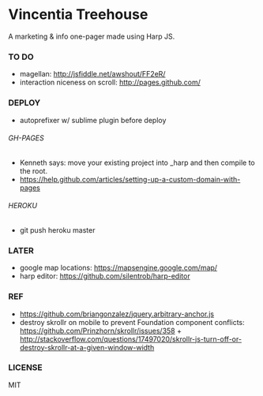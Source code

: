 Vincentia Treehouse
===================

A marketing & info one-pager made using Harp JS. 

### TO DO
- magellan: http://jsfiddle.net/awshout/FF2eR/
- interaction niceness on scroll: http://pages.github.com/

### DEPLOY
- autoprefixer w/ sublime plugin before deploy

###### GH-PAGES
- Kenneth says: move your existing project into _harp and then compile to the root.
- https://help.github.com/articles/setting-up-a-custom-domain-with-pages

###### HEROKU
- git push heroku master

### LATER
- google map locations: https://mapsengine.google.com/map/
- harp editor: https://github.com/silentrob/harp-editor

### REF
- https://github.com/briangonzalez/jquery.arbitrary-anchor.js
- destroy skrollr on mobile to prevent Foundation component conflicts: https://github.com/Prinzhorn/skrollr/issues/358 + http://stackoverflow.com/questions/17497020/skrollr-js-turn-off-or-destroy-skrollr-at-a-given-window-width

### LICENSE
MIT

